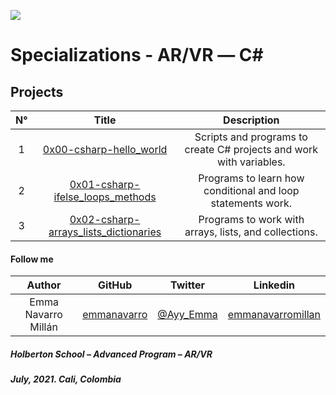 ![](https://cdn.icon-icons.com/icons2/2415/PNG/512/csharp_original_logo_icon_146578.png)
# Specializations - AR/VR ― C#

## Projects

| N° | Title | Description |
| :---: | :---: | :---: |
| 1 | [0x00-csharp-hello_world](0x00-csharp-hello_world) | Scripts and programs to create C# projects and work with variables. |
| 2 | [0x01-csharp-ifelse_loops_methods](0x01-csharp-ifelse_loops_methods) | Programs to learn how conditional and loop statements work. |
| 3 | [0x02-csharp-arrays_lists_dictionaries](0x02-csharp-arrays_lists_dictionaries) | Programs to work with arrays, lists, and collections. |

#### Follow me

| Author | GitHub | Twitter | Linkedin |
| :---: | :---: | :---: | :---: |
| Emma Navarro Millán | [emmanavarro](https://github.com/emmanavarro) | [@Ayy_Emma](https://twitter.com/Ayy_Emma) | [emmanavarromillan](https://www.linkedin.com/in/emmanavarromillan) |


##### Holberton School – Advanced Program – AR/VR
##### July, 2021. Cali, Colombia
